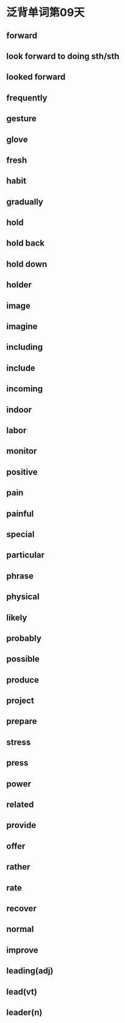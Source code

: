 # 泛背单词第09天

## forward

## look forward to doing sth/sth

## looked forward

## frequently

## gesture

## glove

## fresh

## habit

## gradually

## hold

## hold back

## hold down

## holder

## image

## imagine

## including

## include

## incoming

## indoor

## labor

## monitor

## positive

## pain

## painful

## special

## particular

## phrase

## physical

## likely

## probably

## possible

## produce

## project

## prepare

## stress

## press

## power

## related

## provide

## offer

## rather

## rate

## recover

## normal

## improve

## leading(adj)

## lead(vt)

## leader(n)





